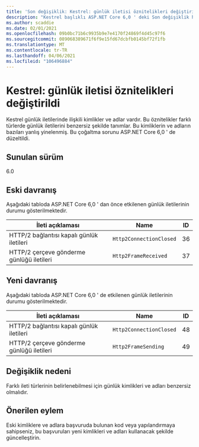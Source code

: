 ```yaml
---
title: 'Son değişiklik: Kestrel: günlük iletisi öznitelikleri değiştirildi'
description: "Kestrel başlıklı ASP.NET Core 6,0 ' deki Son değişiklik hakkında bilgi edinin: günlük iletisi öznitelikleri değiştirildi"
ms.author: scaddie
ms.date: 02/01/2021
ms.openlocfilehash: 09b0bc71b6c9935b9e7e4170f24869f4d45c97f6
ms.sourcegitcommit: 089068389671f6f9e15fd67dcbfb0145bf72f1fb
ms.translationtype: MT
ms.contentlocale: tr-TR
ms.lasthandoff: 04/06/2021
ms.locfileid: "106496884"
---
```

# <a name="kestrel-log-message-attributes-changed"></a>Kestrel: günlük iletisi öznitelikleri değiştirildi

Kestrel günlük iletilerinde ilişkili kimlikler ve adlar vardır. Bu öznitelikler farklı türlerde günlük iletilerini benzersiz şekilde tanımlar. Bu kimliklerin ve adların bazıları yanlış yinelenmiş. Bu çoğaltma sorunu ASP.NET Core 6,0 ' de düzeltildi.

## <a name="version-introduced"></a>Sunulan sürüm

6.0

## <a name="old-behavior"></a>Eski davranış

Aşağıdaki tabloda ASP.NET Core 6,0 ' dan önce etkilenen günlük iletilerinin durumu gösterilmektedir.

| İleti açıklaması                   | Name                    | ID |
|---------------------------------------|-------------------------|----|
| HTTP/2 bağlantısı kapalı günlük iletileri | `Http2ConnectionClosed` | 36 |
| HTTP/2 çerçeve gönderme günlüğü iletileri     | `Http2FrameReceived`    | 37 |

## <a name="new-behavior"></a>Yeni davranış

Aşağıdaki tabloda ASP.NET Core 6,0 ' de etkilenen günlük iletilerinin durumu gösterilmektedir.

| İleti açıklaması                   | Name                    | ID |
|---------------------------------------|-------------------------|----|
| HTTP/2 bağlantısı kapalı günlük iletileri | `Http2ConnectionClosed` | 48 |
| HTTP/2 çerçeve gönderme günlüğü iletileri     | `Http2FrameSending`     | 49 |

## <a name="reason-for-change"></a>Değişiklik nedeni

Farklı ileti türlerinin belirlenebilmesi için günlük kimlikleri ve adları benzersiz olmalıdır.

## <a name="recommended-action"></a>Önerilen eylem

Eski kimliklere ve adlara başvuruda bulunan kod veya yapılandırmaya sahipseniz, bu başvuruları yeni kimlikleri ve adları kullanacak şekilde güncelleştirin.

<!--

## Category

ASP.NET Core

## Affected APIs

Not detectable via API analysis

-->
